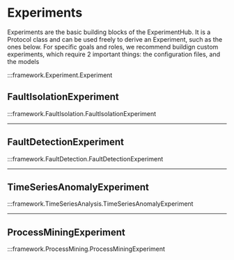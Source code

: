 # Experiments

Experiments are the basic building blocks of the ExperimentHub. It is a Protocol class and can be used freely to derive an Experiment, such as the ones below. For specific goals and roles, we recommend buildign custom experiments, which require 2 important things: the configuration files, and the models

:::framework.Experiment.Experiment


## FaultIsolationExperiment
:::framework.FaultIsolation.FaultIsolationExperiment
___



## FaultDetectionExperiment
:::framework.FaultDetection.FaultDetectionExperiment
___



## TimeSeriesAnomalyExperiment
:::framework.TimeSeriesAnalysis.TimeSeriesAnomalyExperiment
___


## ProcessMiningExperiment
:::framework.ProcessMining.ProcessMiningExperiment